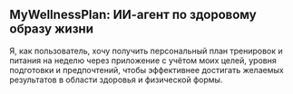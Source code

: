 ## MyWellnessPlan: ИИ-агент по здоровому образу жизни

Я, как пользователь, хочу получить персональный план тренировок и питания на неделю через приложение с учётом моих целей, уровня подготовки и предпочтений, чтобы эффективнее достигать желаемых результатов в области здоровья и физической формы.
